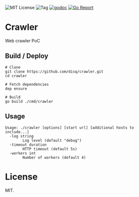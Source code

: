 ![MIT License](https://img.shields.io/badge/license-MIT-blue.svg)
![Tag](https://img.shields.io/github/tag/disq/crawler.svg)
[![godoc](https://img.shields.io/badge/godoc-reference-blue.svg)](https://godoc.org/github.com/disq/crawler)
[![Go Report](https://goreportcard.com/badge/github.com/disq/crawler)](https://goreportcard.com/report/github.com/disq/crawler)

# Crawler

Web crawler PoC

## Build / Deploy

    # Clone
    git clone https://github.com/disq/crawler.git
    cd crawler

    # Fetch dependencies
    dep ensure

    # Build
    go build ./cmd/crawler

## Usage

    Usage: ./crawler [options] [start url] [additional hosts to include...]
      -log string
            Log level (default "debug")
      -timeout duration
            HTTP timeout (default 5s)
      -workers int
            Number of workers (default 4)

# License

MIT.